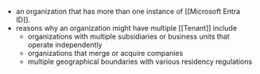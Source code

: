 - an organization that has more than one instance of [[Microsoft Entra ID]].
- reasons why an organization might have multiple [[Tenant]] include
	- organizations with multiple subsidiaries or business units that operate independently
	- organizations that merge or acquire companies
	- multiple geographical boundaries with various residency regulations